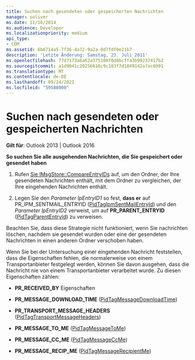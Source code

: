 ```yaml
---
title: Suchen nach gesendeten oder gespeicherten Nachrichten
manager: soliver
ms.date: 11/16/2014
ms.audience: Developer
ms.localizationpriority: medium
api_type:
- COM
ms.assetid: 6b6714a5-7f36-4a72-9a2a-0d7fdf0e21b7
description: 'Letzte Änderung: Samstag, 23. Juli 2011'
ms.openlocfilehash: 77d7173a6a62a375108f0d8bcffa3b99237417b2
ms.sourcegitcommit: a1d9041c20256616c9c183f7d1049142a7ac6991
ms.translationtype: MT
ms.contentlocale: de-DE
ms.lasthandoff: 09/24/2021
ms.locfileid: "59588000"
---
```

# <a name="finding-sent-or-saved-messages"></a>Suchen nach gesendeten oder gespeicherten Nachrichten

  
  
**Gilt für**: Outlook 2013 | Outlook 2016 
  
 **So suchen Sie alle ausgehenden Nachrichten, die Sie gespeichert oder gesendet haben**
  
1. Rufen [Sie IMsgStore::CompareEntryIDs](imsgstore-compareentryids.md) auf, um den Ordner, der Ihre gesendeten Nachrichten enthält, mit dem Ordner zu vergleichen, der Ihre eingehenden Nachrichten enthält. 
    
2. Legen Sie den  _Parameter lpEntryID1_ so fest, **dass er** auf PR_IPM_SENTMAIL_ENTRYID ([PidTagIpmSentMailEntryId](pidtagipmsentmailentryid-canonical-property.md)) und den  _Parameter lpEntryID2_ verweist, um auf **PR_PARENT_ENTRYID** ([PidTagParentEntryId](pidtagparententryid-canonical-property.md)) zu verweisen.
    
Beachten Sie, dass diese Strategie nicht funktioniert, wenn Sie nachrichten löschen, nachdem sie gesendet wurden oder eine der gesendeten Nachrichten in einen anderen Ordner verschoben haben. 
  
Wenn Sie bei der Untersuchung einer eingehenden Nachricht feststellen, dass die Eigenschaften fehlen, die normalerweise von einem Transportanbieter festgelegt werden, können Sie davon ausgehen, dass die Nachricht nie von einem Transportanbieter verarbeitet wurde. Zu diesen Eigenschaften zählen:
  
- **PR_RECEIVED_BY** Eigenschaften 
    
- **PR_MESSAGE_DOWNLOAD_TIME** ([PidTagMessageDownloadTime](pidtagmessagedownloadtime-canonical-property.md))
    
- **PR_TRANSPORT_MESSAGE_HEADERS** ([PidTagTransportMessageHeaders](pidtagtransportmessageheaders-canonical-property.md))
    
- **PR_MESSAGE_TO_ME** ([PidTagMessageToMe](pidtagmessagetome-canonical-property.md))
    
- **PR_MESSAGE_CC_ME** ([PidTagMessageCcMe](pidtagmessageccme-canonical-property.md))
    
- **PR_MESSAGE_RECIP_ME** ([PidTagMessageRecipientMe](pidtagmessagerecipientme-canonical-property.md))
    

